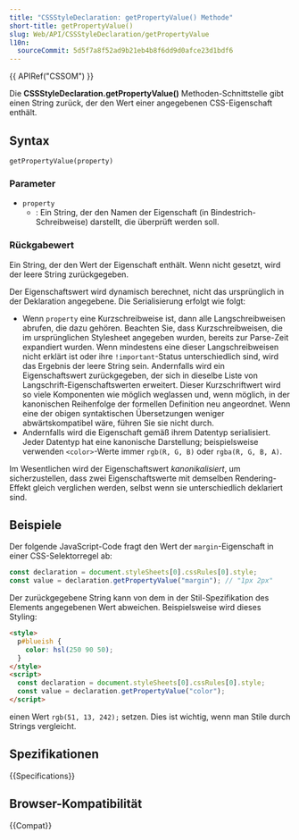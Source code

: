 ```yaml
---
title: "CSSStyleDeclaration: getPropertyValue() Methode"
short-title: getPropertyValue()
slug: Web/API/CSSStyleDeclaration/getPropertyValue
l10n:
  sourceCommit: 5d5f7a8f52ad9b21eb4b8f6dd9d0afce23d1bdf6
---
```


{{ APIRef("CSSOM") }}

Die **CSSStyleDeclaration.getPropertyValue()** Methoden-Schnittstelle gibt einen String zurück, der den Wert einer angegebenen CSS-Eigenschaft enthält.

## Syntax

```js-nolint
getPropertyValue(property)
```

### Parameter

- `property`
  - : Ein String, der den Namen der Eigenschaft (in Bindestrich-Schreibweise) darstellt, die überprüft werden soll.

### Rückgabewert

Ein String, der den Wert der Eigenschaft enthält. Wenn nicht gesetzt, wird der leere String zurückgegeben.

Der Eigenschaftswert wird dynamisch berechnet, nicht das ursprünglich in der Deklaration angegebene. Die Serialisierung erfolgt wie folgt:

- Wenn `property` eine Kurzschreibweise ist, dann alle Langschreibweisen abrufen, die dazu gehören. Beachten Sie, dass Kurzschreibweisen, die im ursprünglichen Stylesheet angegeben wurden, bereits zur Parse-Zeit expandiert wurden. Wenn mindestens eine dieser Langschreibweisen nicht erklärt ist oder ihre `!important`-Status unterschiedlich sind, wird das Ergebnis der leere String sein. Andernfalls wird ein Eigenschaftswert zurückgegeben, der sich in dieselbe Liste von Langschrift-Eigenschaftswerten erweitert. Dieser Kurzschriftwert wird so viele Komponenten wie möglich weglassen und, wenn möglich, in der kanonischen Reihenfolge der formellen Definition neu angeordnet. Wenn eine der obigen syntaktischen Übersetzungen weniger abwärtskompatibel wäre, führen Sie sie nicht durch.
- Andernfalls wird die Eigenschaft gemäß ihrem Datentyp serialisiert. Jeder Datentyp hat eine kanonische Darstellung; beispielsweise verwenden `<color>`-Werte immer `rgb(R, G, B)` oder `rgba(R, G, B, A)`.

Im Wesentlichen wird der Eigenschaftswert _kanonikalisiert_, um sicherzustellen, dass zwei Eigenschaftswerte mit demselben Rendering-Effekt gleich verglichen werden, selbst wenn sie unterschiedlich deklariert sind.

## Beispiele

Der folgende JavaScript-Code fragt den Wert der `margin`-Eigenschaft in einer CSS-Selektorregel ab:

```js
const declaration = document.styleSheets[0].cssRules[0].style;
const value = declaration.getPropertyValue("margin"); // "1px 2px"
```

Der zurückgegebene String kann von dem in der Stil-Spezifikation des Elements angegebenen Wert abweichen. Beispielsweise wird dieses Styling:

```html
<style>
  p#blueish {
    color: hsl(250 90 50);
  }
</style>
<script>
  const declaration = document.styleSheets[0].cssRules[0].style;
  const value = declaration.getPropertyValue("color");
</script>
```

einen Wert `rgb(51, 13, 242);` setzen. Dies ist wichtig, wenn man Stile durch Strings vergleicht.

## Spezifikationen

{{Specifications}}

## Browser-Kompatibilität

{{Compat}}
